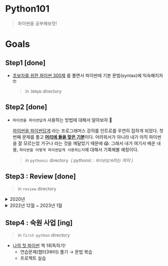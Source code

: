 # Python101

> 파이썬을 공부해보잣!

# Goals

## Step1 [done]

- [초보자를 위한 파이썬 300제](https://wikidocs.net/book/922) 를 풀면서 파이썬에 기본 문법(syntax)에 익숙해지자 🤓

  > in `300pb` directory

## Step2 [done]

- `파이썬을 파이썬답게` 사용하는 방법에 대해서 알아보자 🚀

  [파이썬을 파이썬답게](https://programmers.co.kr/learn/courses/4008) 라는 프로그래머스 강의를 인트로를 우연히 접하게 되었다. 첫 번째 문제를 풀고 <u>**머리에 돌을 맞은 기분**</u>이다. 어려워서가 아니라 내가 아직 파이썬을 잘 모르는었 거구나 라는 것을 깨달았기 때문에 😱. 그래서 내가 여기서 배운 내용, `파이썬을 어떻게 파이썬답게 사용하는지`에 대해서 기록해볼 예정이다.

  > in `pythonic` directory &nbsp;<i>( pythonic : `파이썬답게`라는 의미 )</i>

## Step3 : Review [done]

> in `review` directory

<details>
  <summary>2020년</summary>

~~Step3은 지금까지 알아본 파이썬의 내용을 정리하는 시간이다. 머릿 속에 떠돌아다니는 지식을 `좋은 책`을 통해서 정리하는 것은 새로운 것을 배우는 과정에서 중요한 부분이라고 생각한다. 그래서 선택한 책은 바로 [나의 첫 파이썬](http://www.yes24.com/Product/Goods/90900588?OzSrank=1)이라는 책이다. 이 책은 세계에서 가장 많이 팔린 파이썬 책이라고 하여 보게 되었다. 여러가지 장점이 있지만 이 책은 파이썬을 이론적으로 정리할 뿐만 아니라 책의 반 이상이 <u>미니 프로젝트를 통해서</u> 파이썬에 익숙해질 수 있도록 도와주고 있다. `Learning by Doing` 은 내가 프로그래밍, 개발을 공부(?)하면서 가장 좋아하면서도 많은 것을 배울 수 있었던 방법이다. 파이썬을 정리하며 책에서 주어진 테마를 바탕으로 커스마이징한 썸띵을 만드는 과정을 기록할 예정이다.~~

</details>

<details>
  <summary>2022년 12월 ~ 2023년 1월 </summary>

파이썬을 사용 안하지 거의 2년이 다 되어간다. 최근에 이러저러한 이유로 인해 데이터분석에 대해 알아야할 필요가 생겼고, 그러면서 파이썬을 좀 해보면 더 많은 것을 할 수 있을 것 같은 생각이 들었다. 그래서 다시 파이썬을 해보기로 하였다.
빠르게 파이썬의 코딩 경험과 느낌적인 느낌을 살리고 싶은데 어떻게 해야할지 고민이 되었다. 많은 방법이 있겠지만, 이럴 때 내가 선택하는 경우는 미니 프로젝트를 통한 만들기, 구현능력을 향상시킬 수 있는 알고리즘(비스무리한?) 문제 풀기 등이 있다. 내가 가진 자료(강의, 책 등) 중에 이에 해당하는 몇가지가 있어서 이를 파이썬 리뷰과정에서 해보려고 한다.

- [노마드 파이썬](https://nomadcoders.co/python-for-beginners)
  > 강의에서 만드는 JobScraping페이지는 [dev-recruit](https://github.com/jjanmo/dev-recruit) 라는 레포에서 진행하였다.
- [파이썬 알고리즘 문제 풀이](https://www.inflearn.com/course/%ED%8C%8C%EC%9D%B4%EC%8D%AC-%EC%95%8C%EA%B3%A0%EB%A6%AC%EC%A6%98-%EB%AC%B8%EC%A0%9C%ED%92%80%EC%9D%B4-%EC%BD%94%EB%94%A9%ED%85%8C%EC%8A%A4%ED%8A%B8)
  > 어느정도 난이도까지 풀지모르겠지만, 문제를 푸는 목적은 파이썬으로 생각을 자유자재로 구현하는 것이 목표!

</details>

## Step4 : 숙원 사업 [ing]

> in `first-python` directory

- [나의 첫 파이썬](http://www.yes24.com/Product/Goods/90900588) 책 1회독하기!
  - 연습문제(챕터3부터) 풀기 → 문법 복습
  - 프로젝트 실습
